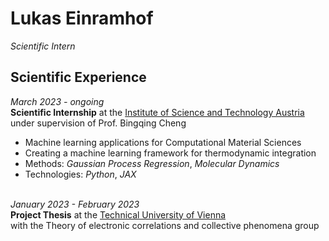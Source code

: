 # Lukas Einramhof

*Scientific Intern*

## Scientific Experience

*March 2023 - ongoing* <br>
**Scientific Internship** at the [Institute of Science and Technology Austria](https://ista.ac.at/home)  <br>
under supervision of Prof. Bingqing Cheng <br>
- Machine learning applications for Computational Material Sciences
- Creating a machine learning framework for thermodynamic integration
- Methods: *Gaussian Process Regression*, *Molecular Dynamics*
- Technologies: *Python*, *JAX*
<br><br>

*January 2023 - February 2023* <br>
**Project Thesis** at the [Technical University of Vienna](https://www.tuwien.at/) <br>
with the Theory of electronic correlations and collective phenomena group <br>
